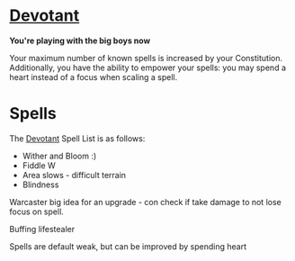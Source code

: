 # [Devotant](Devotant.md)
**You're playing with the big boys now**

Your maximum number of known spells is increased by your Constitution. Additionally, you have the ability to empower your spells: you may spend a heart instead of a focus when scaling a spell.

# Spells
The [Devotant](Devotant.md) Spell List is as follows:

- Wither and Bloom :)
- Fiddle W
- Area slows - difficult terrain
- Blindness

Warcaster big idea for an upgrade - con check if take damage to not lose focus on spell.

Buffing lifestealer

Spells are default weak, but can be improved by spending heart